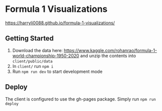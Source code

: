 # Formula 1 Visualizations
https://harryli0088.github.io/formula-1-visualizations/


## Getting Started
1. Download the data here: https://www.kaggle.com/rohanrao/formula-1-world-championship-1950-2020 and unzip the contents into ```client/public/data```
2. In ```client/``` run ```npm i```
3. Run ```npm run dev``` to start development mode

## Deploy
The client is configured to use the gh-pages package. Simply run ```npm run deploy```
